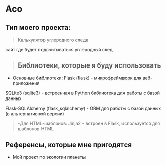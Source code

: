 # Aco
## Тип моего проекта:
> Калькулятор углеродного следа
> 
сайт где будет подсчитываться углеродный след
>
> ## Библиотеки, которые я буду использовать
- Основные библиотеки:
Flask (flask) - микрофреймворк для веб-приложения

SQLite3 (sqlite3) - встроенная в Python библиотека для работы с базой данных

Flask-SQLAlchemy (flask_sqlalchemy) - ORM для работы с базой данных (в альтернативной версии)

>-Для HTML-шаблонов:
Jinja2 - встроен в Flask, используется для шаблонов HTML

## Референсы, которые мне пригодятся
- Мой проект по экологии планеты

